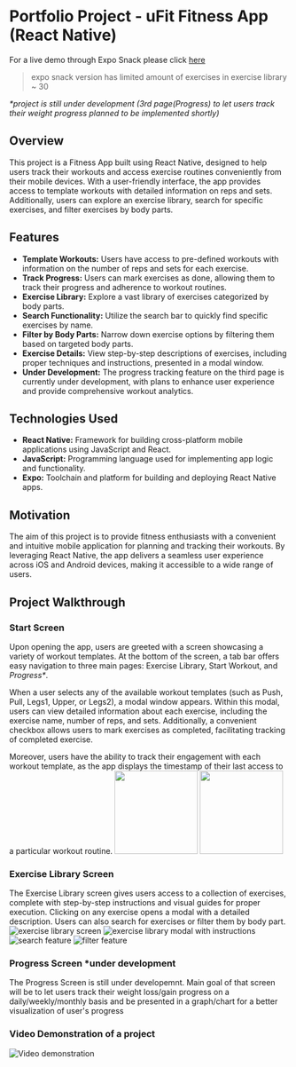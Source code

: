 # Portfolio Project - uFit Fitness App (React Native)


For a live demo through Expo Snack please click [here](https://snack.expo.dev/@yuldashev1996/ufit---portfolio-project-?platform=ios)
>expo snack version has limited amount of exercises in exercise library ~ 30

_*project is still under development (3rd page(Progress) to let users track their weight progress planned to be implemented shortly)_

## Overview

This project is a Fitness App built using React Native, designed to help users track their workouts and access exercise routines conveniently from their mobile devices. With a user-friendly interface, the app provides access to template workouts with detailed information on reps and sets. Additionally, users can explore an exercise library, search for specific exercises, and filter exercises by body parts.

## Features

- **Template Workouts:** Users have access to pre-defined workouts with information on the number of reps and sets for each exercise.
- **Track Progress:** Users can mark exercises as done, allowing them to track their progress and adherence to workout routines.
- **Exercise Library:** Explore a vast library of exercises categorized by body parts.
- **Search Functionality:** Utilize the search bar to quickly find specific exercises by name.
- **Filter by Body Parts:** Narrow down exercise options by filtering them based on targeted body parts.
- **Exercise Details:** View step-by-step descriptions of exercises, including proper techniques and instructions, presented in a modal window.
- **Under Development:** The progress tracking feature on the third page is currently under development, with plans to enhance user experience and provide comprehensive workout analytics.


## Technologies Used

- **React Native:** Framework for building cross-platform mobile applications using JavaScript and React.
- **JavaScript:** Programming language used for implementing app logic and functionality.
- **Expo:** Toolchain and platform for building and deploying React Native apps.


## Motivation

The aim of this project is to provide fitness enthusiasts with a convenient and intuitive mobile application for planning and tracking their workouts. By leveraging React Native, the app delivers a seamless user experience across iOS and Android devices, making it accessible to a wide range of users.

## Project Walkthrough

### Start Screen
Upon opening the app, users are greeted with a screen showcasing a variety of workout templates. At the bottom of the screen, a tab bar offers easy navigation to three main pages: Exercise Library, Start Workout, and _Progress*_.

When a user selects any of the available workout templates (such as Push, Pull, Legs1, Upper, or Legs2), a modal window appears. Within this modal, users can view detailed information about each exercise, including the exercise name, number of reps, and sets. Additionally, a convenient checkbox allows users to mark exercises as completed, facilitating tracking of completed exercise.

Moreover, users have the ability to track their engagement with each workout template, as the app displays the timestamp of their last access to a particular workout routine.
<img src='https://github.com/shaky1996/uFit/blob/master/Readme_assets/Start%20Page.PNG' width='150'>
<img src='https://github.com/shaky1996/uFit/blob/master/Readme_assets/Workout%20Template%20Modal%20with%20checks.PNG' width='150'>

### Exercise Library Screen

The Exercise Library screen gives users access to a collection of exercises, complete with step-by-step instructions and visual guides for proper execution. Clicking on any exercise opens a modal with a detailed description. Users can also search for exercises or filter them by body part.
![exercise library screen](https://github.com/shaky1996/uFit/blob/master/Readme_assets/Exercise%20Library.PNG)
![exercise library modal with instructions](https://github.com/shaky1996/uFit/blob/master/Readme_assets/Exercise%20library%20modal.PNG)
![search feature](https://github.com/shaky1996/uFit/blob/master/Readme_assets/Search%20feature.PNG)
![filter feature](https://github.com/shaky1996/uFit/blob/master/Readme_assets/Filter%20feature.PNG)

### Progress Screen *under development

The Progress Screen is still under developemnt. Main goal of that screen will be to let users track their weight loss/gain progress on a daily/weekly/monthly basis and be presented in a graph/chart for a better visualization of user's progress

### Video Demonstration of a project

![Video demonstration](https://www.youtube.com/watch?v=_hsuY6WOkBk)
